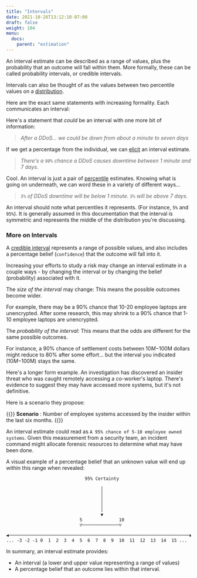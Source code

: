 ```yaml
---
title: "Intervals"
date: 2021-10-26T13:12:10-07:00
draft: false
weight: 104
menu:
  docs:
    parent: "estimation"
---
```


An interval estimate can be described as a range of values, plus the probability that an outcome will fall within them. More formally, these can be called probability intervals, or credible intervals.

Intervals can also be thought of as the values between two percentile values on a [distribution](/risk-measurement/docs/estimation/distributions).

Here are the exact same statements with increasing formality. Each communicates an interval:

Here's a statement that _could_ be an interval with one more bit of information:
> _After a DDoS... we could be down from about a minute to seven days_

If we get a percentage from the individual, we can [elicit](/risk-measurement/docs/estimation/expert-elicitation) an interval estimate.

> _There's a `90%` chance a DDoS causes downtime between 1 minute and 7 days._

Cool. An interval is just a pair of [percentile](/risk-measurement/docs/estimation/percentiles) estimates. Knowing what is going on underneath, we can word these in a variety of different ways...

> _`5%` of DDoS downtime will be below 1 minute. `5%` will be above 7 days._

An interval should note what percentiles it represents. (For instance, `5%` and `95%`). It is generally assumed in this documentation that the interval is symmetric and represents the middle of the distribution you're discussing.

### More on Intervals

A [credible interval](https://en.wikipedia.org/wiki/Credible_interval)
represents a range of possible values, and also includes a percentage
belief (`confidence`) that the outcome will fall into it. 

Increasing your efforts to study a risk may change an interval estimate in a couple ways - by changing the interval or by changing the belief (probability) associated with it. 

The _size of the interval_ may change: This means the possible outcomes become wider. 

For example, there may be a 90% chance that 10-20 employee laptops are unencrypted. After some research, this may shrink to a 90% chance that 1-10 employee laptops are unencrypted. 

The _probability of the interval_: This means that the odds are different for the same possible outcomes.

For instance, a 90% chance of settlement costs between $10M-$100M dollars might reduce to 80% after some effort... but the interval you indicated ($10M-$100M) stays the same.

Here's a longer form example. An investigation has discovered an insider threat who was caught remotely accessing a co-worker's laptop. There's evidence to suggest they may have accessed more systems, but it's not definitive. 

Here is a scenario they propose:

{{<alert>}}
**Scenario** : Number of employee systems accessed by the insider within the last six months.
{{</alert>}}

An interval estimate could read as `A 95% chance of 5-10 employee owned systems`. Given this measurement from a security team, an incident command might allocate forensic resources to determine what may have been done.

A visual example of a percentage belief that an unknown value will end
up within this range when revealed:

``` none
                              95% Certainty

                                    │
                                    │
                                    │
                                    │
                                    │
                                    ▼
                            5              10
                            ▽──────────────▽

◀─────────────────────────────────────────────────────────────────────▶
... -3 -2 -1 0  1  2  3  4  5  6  7  8  9  10  11  12  13  14  15 ...
```

In summary, an interval estimate provides:

-   An interval (a lower and upper value representing a range of values)
-   A percentage belief that an outcome lies within that interval.